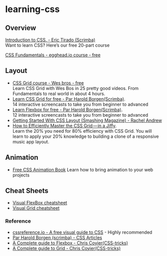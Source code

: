 # learning-css

## Overview
[Introduction to CSS. - Eric Tirado (Scrimba) ](https://scrimba.com/g/gintrotocss) <br/>Want to learn CSS? Here’s our free 20-part course

[CSS Fundamentals - egghead.io course - free](https://egghead.io/playlists/css-fundamentals-238ce697)


## Layout
* [CSS Grid course - Wes bros - free](https://cssgrid.io/)<br/>Learn CSS Grid with Wes Bos in 25 pretty good videos. From Fundamentals to real world in about 4 hours. 
* [Learn CSS Grid for free - Par Harold Borgen(Scrimba)](https://scrimba.com/g/gR8PTE). <br/>14 interactive screencasts to take you from beginner to advanced
* [Learn Flexbox for free - Par Harold Borgen(Scrimba)](https://scrimba.com/g/gflexbox). <br/>12 interactive screencasts to take you from beginner to advanced
* [Getting Started With CSS Layout (Smashing Magazine) - Rachel Andrew](https://www.smashingmagazine.com/2018/05/guide-css-layout/) 
* [How to Efficiently Master the CSS Grid — in a Jiffy](https://medium.com/flexbox-and-grids/how-to-efficiently-master-the-css-grid-in-a-jiffy-585d0c213577). <br/>Learn the 20% you need for 80% efficiency with CSS Grid.
You will learn to apply your 20% knowledge to building a clone of a responsive music app layout.

## Animation 
* [Free CSS Animation Book](https://github.com/cssanimation/css-animation-101)
Learn how to bring animation to your web projects

## Cheat Sheets 
* [Visual FlexBox cheatsheet](http://flexbox.malven.co/)
* [Visual Grid cheatsheet](http://grid.malven.co/)

### Reference
* [cssreference.io - A free visual guide to CSS](https://cssreference.io/) - Highly recommended
* [Par Harold Borgen (scrimba) - CSS Articles](https://medium.com/@perborgen)
* [A Complete guide to Flexbox - Chris Coyier(CSS-tricks)](https://css-tricks.com/snippets/css/a-guide-to-flexbox/)
* [A Complete guide to Grid - Chris Coyier(CSS-tricks)](https://css-tricks.com/snippets/css/complete-guide-grid/)

